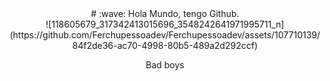 <div align="center">
  # :wave: Hola Mundo, tengo Github.  
  <div align="center">
    ![118605679_317342413015696_3548242641971995711_n](https://github.com/Ferchupessoadev/Ferchupessoadev/assets/107710139/84f2de36-ac70-4998-80b5-489a2d292ccf)    
    <p>Bad boys</p>
  </div>
</div>


